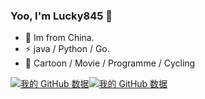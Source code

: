 ### Yoo, I'm Lucky845 👋

- 🍻 Im from China.
- ⚡ java / Python / Go.
- 🏃 Cartoon / Movie / Programme / Cycling

[![我的 GitHub 数据](https://github-readme-stats.vercel.app/api?username=lucky845&hide_title=true)](&layout=compact)[![我的 GitHub 数据](https://github-readme-stats.vercel.app/api/top-langs/?username=lucky845&hide_title=true&layout=compact)]()
